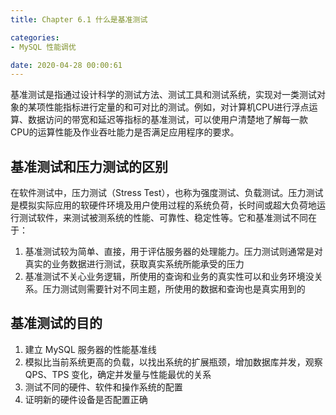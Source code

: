 ```yaml
---
title: Chapter 6.1 什么是基准测试

categories:
- MySQL 性能调优

date: 2020-04-28 00:00:61
---
```

基准测试是指通过设计科学的测试方法、测试工具和测试系统，实现对一类测试对象的某项性能指标进行定量的和可对比的测试。例如，对计算机CPU进行浮点运算、数据访问的带宽和延迟等指标的基准测试，可以使用户清楚地了解每一款CPU的运算性能及作业吞吐能力是否满足应用程序的要求。

## 基准测试和压力测试的区别
在软件测试中，压力测试（Stress Test），也称为强度测试、负载测试。压力测试是模拟实际应用的软硬件环境及用户使用过程的系统负荷，长时间或超大负荷地运行测试软件，来测试被测系统的性能、可靠性、稳定性等。它和基准测试不同在于：
1. 基准测试较为简单、直接，用于评估服务器的处理能力。压力测试则通常是对真实的业务数据进行测试，获取真实系统所能承受的压力
1. 基准测试不关心业务逻辑，所使用的查询和业务的真实性可以和业务环境没关系。压力测试则需要针对不同主题，所使用的数据和查询也是真实用到的

## 基准测试的目的
1. 建立 MySQL 服务器的性能基准线
1. 模拟比当前系统更高的负载，以找出系统的扩展瓶颈，增加数据库并发，观察 QPS、TPS 变化，确定并发量与性能最优的关系
1. 测试不同的硬件、软件和操作系统的配置
1. 证明新的硬件设备是否配置正确
